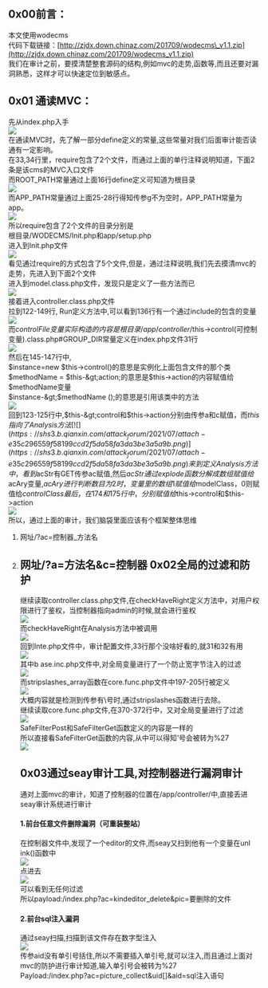 0x00前言：
-------

本文使用wodecms  
代码下载链接：[http://zjdx.down.chinaz.com/201709/wodecms\_v1.1.zip](http://zjdx.down.chinaz.com/201709/wodecms_v1.1.zip)  
我们在审计之前，要摸清楚整套源码的结构,例如mvc的走势,函数等,而且还要对漏洞熟悉，这样才可以快速定位到敏感点。

0x01 通读MVC：
-----------

先从index.php入手  
[![](https://shs3.b.qianxin.com/attack_forum/2021/07/attach-9e63c988275e4af72edecd1e67a88803b3c38e21.png)](https://shs3.b.qianxin.com/attack_forum/2021/07/attach-9e63c988275e4af72edecd1e67a88803b3c38e21.png)  
在通读MVC时，先了解一部分define定义的常量,这些常量对我们后面审计能否读通有一定影响。  
在33,34行里，require包含了2个文件，而通过上面的单行注释说明知道，下面2条是该cms的MVC入口文件  
而ROOT\_PATH常量通过上面16行define定义可知道为根目录  
[![](https://shs3.b.qianxin.com/attack_forum/2021/07/attach-3cf2a7752e00fe84351b6fbf7f4b17cd330b7384.png)](https://shs3.b.qianxin.com/attack_forum/2021/07/attach-3cf2a7752e00fe84351b6fbf7f4b17cd330b7384.png)  
而APP\_PATH常量通过上面25-28行得知传参g不为空时，APP\_PATH常量为app。  
[![](https://shs3.b.qianxin.com/attack_forum/2021/07/attach-396212bb82d70bcc6718fa9b3dd38d1680727cc0.png)](https://shs3.b.qianxin.com/attack_forum/2021/07/attach-396212bb82d70bcc6718fa9b3dd38d1680727cc0.png)  
所以require包含了2个文件的目录分别是  
根目录/WODECMS/Init.php和app/setup.php  
进入到Init.php文件  
[![](https://shs3.b.qianxin.com/attack_forum/2021/07/attach-d1f8fea6b32c3575df00c741ac860a2cf08e8907.png)](https://shs3.b.qianxin.com/attack_forum/2021/07/attach-d1f8fea6b32c3575df00c741ac860a2cf08e8907.png)  
看见通过require的方式包含了5个文件,但是，通过注释说明,我们先去摸清mvc的走势，先进入到下面2个文件  
进入到model.class.php文件，发现只是定义了一些方法而已  
[![](https://shs3.b.qianxin.com/attack_forum/2021/07/attach-b9ae6d61e5f0aec061d798d176c2b490e161874c.png)](https://shs3.b.qianxin.com/attack_forum/2021/07/attach-b9ae6d61e5f0aec061d798d176c2b490e161874c.png)  
接着进入controller.class.php文件  
拉到122-149行, Run定义方法中,可以看到136行有一个通过include的包含的变量  
[![](https://shs3.b.qianxin.com/attack_forum/2021/07/attach-b5c39ced27844db0f5ea099d89f0fd4d068bf0c7.png)](https://shs3.b.qianxin.com/attack_forum/2021/07/attach-b5c39ced27844db0f5ea099d89f0fd4d068bf0c7.png)  
而$controlFile变量实际构造的内容是根目录/app/controller/$this-&gt;control(可控制变量).class.php#GROUP\_DIR常量定义在index.php文件31行  
[![](https://shs3.b.qianxin.com/attack_forum/2021/07/attach-2652a11a47a074e41c356462a77aa6397e26e771.png)](https://shs3.b.qianxin.com/attack_forum/2021/07/attach-2652a11a47a074e41c356462a77aa6397e26e771.png)  
然后在145-147行中,  
$instance=new $this-&gt;control()的意思是实例化上面包含文件的那个类  
$methodName = $this-&gt;action;的意思是$this-&gt;action的内容赋值给$methodName变量  
$instance-&gt;$methodName ();的意思是引用该类中的方法  
[![](https://shs3.b.qianxin.com/attack_forum/2021/07/attach-44cfb770b2301e674382e6f618efe0c2a34205f6.png)](https://shs3.b.qianxin.com/attack_forum/2021/07/attach-44cfb770b2301e674382e6f618efe0c2a34205f6.png)  
回到123-125行中,$this-&gt;control和$this-&gt;action分别由传参a和c赋值，而$this指向了Analysis方法  
[![](https://shs3.b.qianxin.com/attack_forum/2021/07/attach-e35c296559f58199ccd2f5da58fa3da3be3a5a9b.png)](https://shs3.b.qianxin.com/attack_forum/2021/07/attach-e35c296559f58199ccd2f5da58fa3da3be3a5a9b.png)  
来到定义Analysis方法中，看到$acStr有GET传参ac赋值,然后$acStr通过explode函数分解成数组赋值给$acAry变量,$acAry进行判断数目为2时，变量里的数组1赋值给$modelClass，0则赋值给$controlClass  
最后，在174和175行中，分别赋值给$this-&gt;control和$this-&gt;action  
[![](https://shs3.b.qianxin.com/attack_forum/2021/07/attach-f37176bff3f5db172d03e65cac7f4fd4ab58b763.png)](https://shs3.b.qianxin.com/attack_forum/2021/07/attach-f37176bff3f5db172d03e65cac7f4fd4ab58b763.png)  
所以，通过上面的审计，我们脑袋里面应该有个框架整体思维

1. 网址/?ac=控制器\_方法名
2. 网址/?a=方法名&amp;c=控制器 0x02全局的过滤和防护
    ------------
    
    继续读取controller.class.php文件,在checkHaveRight定义方法中，对用户权限进行了鉴权，当控制器指向admin的时候,就会进行鉴权  
    [![](https://shs3.b.qianxin.com/attack_forum/2021/07/attach-fadc6ce4335368b25d0d7b79ee6615fdcd7918c0.png)](https://shs3.b.qianxin.com/attack_forum/2021/07/attach-fadc6ce4335368b25d0d7b79ee6615fdcd7918c0.png)  
    而checkHaveRight在Analysis方法中被调用  
    [![](https://shs3.b.qianxin.com/attack_forum/2021/07/attach-ca13dadda888730d0ec72c597976a1121bf4a4c6.png)](https://shs3.b.qianxin.com/attack_forum/2021/07/attach-ca13dadda888730d0ec72c597976a1121bf4a4c6.png)  
    回到Inte.php文件中，审计配置文件,33行那个没啥好看的,就31和32有用  
    [![](https://shs3.b.qianxin.com/attack_forum/2021/07/attach-a8e4ff222a2912f5b26a38267e3a13716720d9a3.png)](https://shs3.b.qianxin.com/attack_forum/2021/07/attach-a8e4ff222a2912f5b26a38267e3a13716720d9a3.png)  
    其中b ase.inc.php文件中,对全局变量进行了一个防止宽字节注入的过滤  
    [![](https://shs3.b.qianxin.com/attack_forum/2021/07/attach-cdc742135b2713b65417d594ae4a8c19d19d2a50.png)](https://shs3.b.qianxin.com/attack_forum/2021/07/attach-cdc742135b2713b65417d594ae4a8c19d19d2a50.png)  
    而stripslashes\_array函数在core.func.php文件中197-205行被定义  
    [![](https://shs3.b.qianxin.com/attack_forum/2021/07/attach-f57f743cd6a337a0d1d531203bf247bdf13436c4.png)](https://shs3.b.qianxin.com/attack_forum/2021/07/attach-f57f743cd6a337a0d1d531203bf247bdf13436c4.png)  
    大概内容就是检测到传参有\\号时,通过stripslashes函数进行去除。  
    继续读取core.func.php文件,在370-372行中，又对全局变量进行了过滤  
    [![](https://shs3.b.qianxin.com/attack_forum/2021/07/attach-eb1f7ee7acb2dbddf797f5b1f662a818af5753ba.png)](https://shs3.b.qianxin.com/attack_forum/2021/07/attach-eb1f7ee7acb2dbddf797f5b1f662a818af5753ba.png)  
    SafeFilterPost和SafeFilterGet函数定义的内容是一样的  
    所以直接看SafeFilterGet函数的内容,从中可以得知'号会被转为%27  
    [![](https://shs3.b.qianxin.com/attack_forum/2021/07/attach-1dc73787c908f83757603a325b1f4a6f680fa389.png)](https://shs3.b.qianxin.com/attack_forum/2021/07/attach-1dc73787c908f83757603a325b1f4a6f680fa389.png)
    
    0x03通过seay审计工具,对控制器进行漏洞审计
    -------------------------
    
    通对上面mvc的审计，知道了控制器的位置在/app/controller/中,直接丢进seay审计系统进行审计
    
    #### 1.前台任意文件删除漏洞（可重装整站）
    
    在控制器文件中,发现了一个editor的文件,而seay又扫到他有一个变量在unl ink()函数中  
    [![](https://shs3.b.qianxin.com/attack_forum/2021/07/attach-beca5b06cbb1932029e920b1b861db7e2195a83a.png)](https://shs3.b.qianxin.com/attack_forum/2021/07/attach-beca5b06cbb1932029e920b1b861db7e2195a83a.png)  
    点进去  
    [![](https://shs3.b.qianxin.com/attack_forum/2021/07/attach-6152613128554c36e3bf0fc05e8280b986eb943e.png)](https://shs3.b.qianxin.com/attack_forum/2021/07/attach-6152613128554c36e3bf0fc05e8280b986eb943e.png)  
    可以看到无任何过滤  
    所以payload:/index.php?ac=kindeditor\_delete&amp;pic=要删除的文件
    
    #### 2.前台sql注入漏洞
    
    通过seay扫描,扫描到该文件存在数字型注入  
    [![](https://shs3.b.qianxin.com/attack_forum/2021/07/attach-689e46a9f606f7bfac25a0049a10e15e5422f489.png)](https://shs3.b.qianxin.com/attack_forum/2021/07/attach-689e46a9f606f7bfac25a0049a10e15e5422f489.png)  
    传参aid没有单引号括住,所以不需要插入单引号,就可以注入,而且通过上面对mvc的防护进行审计知道,输入单引号会被转为%27  
    Payload:/index.php?ac=picture\_collect&amp;uid\[\]&amp;aid=sql注入语句